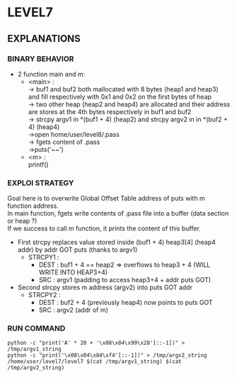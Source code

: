 # LEVEL7

## EXPLANATIONS
### BINARY BEHAVIOR
- 2 function main and m:
    - \<main\> :  
    -> buf1 and buf2 both mallocated with 8 bytes (heap1 and heap3) and fill respectively with 0x1 and 0x2 on the first bytes of heap  
    -> two other heap (heap2 and heap4) are allocated and their address are stores at the 4th bytes respectively in buf1 and buf2  
    -> strcpy argv1  in *(buf1 + 4) (heap2) and strcpy argv2 in in *(buf2 + 4) (heap4)  
    ->open home/user/level8/.pass  
    -> fgets content of .pass  
    ->puts('~~')
    - \<m\> :  
        printf()

### EXPLOI STRATEGY
Goal here is to overwrite Global Offset Table address of puts with m function address.  
In main function, fgets write contents of .pass file into a buffer (data section or heap ?)  
If we success to call m function, it prints the content of this buffer.  


- First strcpy replaces value stored inside (buf1 + 4) heap3[4] (heap4 addr) by addr GOT puts (thanks to argv1)  
    - STRCPY1 :  
        - DEST : buf1 + 4 == heap2 => overflows to heap3 + 4 (WILL WRITE INTO HEAP3+4)  
        - SRC : argv1 (padding to access heap3+4 + addr puts GOT)  
- Second strcpy stores m address (argv2) into puts GOT addr  
    - STRCPY2 :  
        - DEST : buf2 + 4 (previously heap4) now points to puts GOT  
        - SRC : argv2 (addr of m)  
### RUN COMMAND
```
python -c "print('A' * 20 + '\x08\x04\x99\x28'[::-1])" > /tmp/argv1_string
python -c "print('\x08\x04\x84\xf4'[::-1])" > /tmp/argv2_string
/home/user/level7/level7 $(cat /tmp/argv1_string) $(cat /tmp/argv2_string)
```